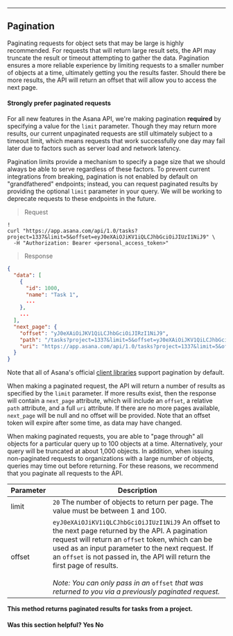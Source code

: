 <hr class="full-line">
<section>

# Pagination

<span class="description">
Paginating requests for object sets that may be large is highly recommended. For requests that will return large result
sets, the API may truncate the result or timeout attempting to gather the data. Pagination ensures a more reliable
experience by limiting requests to a smaller number of objects at a time, ultimately getting you the results faster.
Should there be more results, the API will return an offset that will allow you to access the next page.
</span>

#### Strongly prefer paginated requests

For all new features in the Asana API, we're making pagination **required** by
specifying a value for the `limit` parameter. Though they may return more
results, our current unpaginated requests are still ultimately subject to a
timeout limit, which means requests that work successfully one day may fail later due
to factors such as server load and network latency.

Pagination limits provide a mechanism to specify a page size that we should
always be able to serve regardless of these factors. To prevent current
integrations from breaking, pagination is not enabled by default on
"grandfathered" endpoints; instead, you can request paginated results by
providing the optional `limit` parameter in your query. We will be working to
deprecate requests to these endpoints in the future.

> Request

```shell
!
curl "https://app.asana.com/api/1.0/tasks?project=1337&limit=5&offset=eyJ0eXAiOJiKV1iQLCJhbGciOiJIUzI1NiJ9" \
  -H "Authorization: Bearer <personal_access_token>"
```

> Response

```json
{
  "data": [
    {
      "id": 1000,
      "name": "Task 1",
      ...
    },
    ...
  ],
  "next_page": {
    "offset": "yJ0eXAiOiJKV1QiLCJhbGciOiJIRzI1NiJ9",
    "path": "/tasks?project=1337&limit=5&offset=yJ0eXAiOiJKV1QiLCJhbGciOiJIRzI1NiJ9",
    "uri": "https://app.asana.com/api/1.0/tasks?project=1337&limit=5&offset=yJ0eXAiOiJKV1QiLCJhbGciOiJIRzI1NiJ9"
  }
}
```

Note that all of Asana's official [client
libraries](/docs/client-libraries) support
pagination by default.

When making a paginated request, the API will return a number of results as specified by the `limit` parameter.
If more results exist, then the response will contain a `next_page` attribute, which will include an `offset`, a
relative `path` attribute, and a full `uri` attribute. If there are no more pages available, `next_page` will be
null and no offset will be provided. Note that an offset token will expire after some time, as data may have changed.

When making paginated requests, you are able to "page through" all objects for a particular query up to 100 objects at a time.
Alternatively, your query will be truncated at about 1,000 objects. In addition, when issuing non-paginated requests to
organizations with a large number of objects, queries may time out before returning. For these reasons, we recommend that
you paginate all requests to the API.

| Parameter | Description |
|---|---|
| limit | `20` The number of objects to return per page. The value must be between 1 and 100. |
| offset | `eyJ0eXAiOJiKV1iQLCJhbGciOiJIUzI1NiJ9` An offset to the next page returned by the API. A pagination request will return an `offset` token, which can be used as an input parameter to the next request. If an `offset` is not passed in, the API will return the first page of results. <br><br>_Note: You can only pass in an_ `offset` _that was returned to you via a previously paginated request._ |

**This method returns paginated results for tasks from a project.**

<div>
  <div class="docs-developer-satisfaction-content">
      <h4>Was this section helpful? <a class="positiveFeedback-DevSatisfaction" style="cursor:pointer;">Yes </a><a class="negativeFeedback-DevSatisfaction" style="cursor:pointer;">No</a></h4>
  </div>
</div>

</section>
